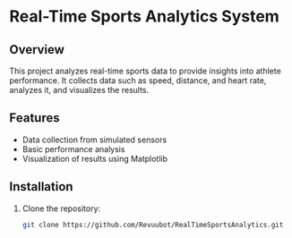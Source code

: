 # Real-Time Sports Analytics System

## Overview
This project analyzes real-time sports data to provide insights into athlete performance. It collects data such as speed, distance, and heart rate, analyzes it, and visualizes the results.

## Features
- Data collection from simulated sensors
- Basic performance analysis
- Visualization of results using Matplotlib

## Installation

1. Clone the repository:
   ```bash
   git clone https://github.com/Revuubot/RealTimeSportsAnalytics.git
